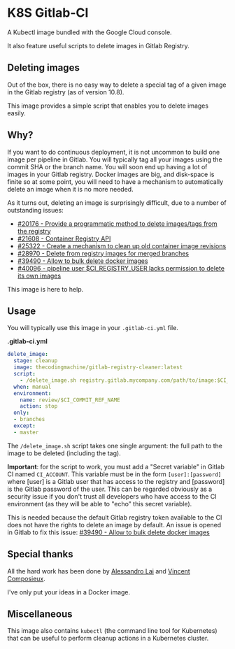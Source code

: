 # K8S Gitlab-CI

A Kubectl image bundled with the Google Cloud console.

It also feature useful scripts to delete images in Gitlab Registry.

## Deleting images

Out of the box, there is no easy way to delete a special tag of a given image in the Gitlab registry (as of version 10.8).

This image provides a simple script that enables you to delete images easily.
 
## Why?

If you want to do continuous deployment, it is not uncommon to build one image per pipeline in Gitlab. You will typically
tag all your images using the commit SHA or the branch name. You will soon end up having a lot of images in your Gitlab 
registry. Docker images are big, and disk-space is finite so at some point, you will need to have a mechanism to 
automatically delete an image when it is no more needed.

As it turns out, deleting an image is surprisingly difficult, due to a number of outstanding issues:

 - [#20176 - Provide a programmatic method to delete images/tags from the registry](https://gitlab.com/gitlab-org/gitlab-ce/issues/20176)
 - [#21608 - Container Registry API](https://gitlab.com/gitlab-org/gitlab-ce/issues/21608)
 - [#25322 - Create a mechanism to clean up old container image revisions](https://gitlab.com/gitlab-org/gitlab-ce/issues/25322)
 - [#28970 - Delete from registry images for merged branches](https://gitlab.com/gitlab-org/gitlab-ce/issues/28970)
 - [#39490 - Allow to bulk delete docker images](https://gitlab.com/gitlab-org/gitlab-ce/issues/39490)
 - [#40096 - pipeline user $CI_REGISTRY_USER lacks permission to delete its own images](https://gitlab.com/gitlab-org/gitlab-ce/issues/40096)

This image is here to help.

## Usage

You will typically use this image in your `.gitlab-ci.yml` file.

**.gitlab-ci.yml**
```yml
delete_image:
  stage: cleanup
  image: thecodingmachine/gitlab-registry-cleaner:latest
  script:
    - /delete_image.sh registry.gitlab.mycompany.com/path/to/image:$CI_COMMIT_REF_NAME
  when: manual
  environment:
    name: review/$CI_COMMIT_REF_NAME
    action: stop
  only:
  - branches
  except:
  - master
```

The `/delete_image.sh` script takes one single argument: the full path to the image to be deleted (including the tag).

**Important**: for the script to work, you must add a "Secret variable" in Gitlab CI named `CI_ACCOUNT`.
This variable must be in the form `[user]:[password]` where [user] is a Gitlab user that has access to the registry
and [password] is the Gitlab password of the user. This can be regarded obviously as a security issue if you don't trust
all developers who have access to the CI environment (as they will be able to "echo" this secret variable).

This is needed because the default Gitlab registry token available to the CI does not have the rights to delete
an image by default. An issue is opened in Gitlab to fix this issue: [#39490 - Allow to bulk delete docker images](https://gitlab.com/gitlab-org/gitlab-ce/issues/39490)

## Special thanks

All the hard work has been done by [Alessandro Lai](https://engineering.facile.it/blog/eng/continuous-deployment-from-gitlab-ci-to-k8s-using-docker-in-docker/#the-scary-part-deleting-docker-images)
and [Vincent Composieux](https://gitlab.com/gitlab-org/gitlab-ce/issues/21608#note_53674456).

I've only put your ideas in a Docker image.

## Miscellaneous

This image also contains `kubectl` (the command line tool for Kubernetes) that can be useful to perform cleanup actions
in a Kubernetes cluster.
